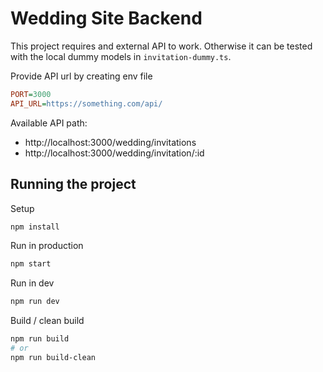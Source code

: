 # Wedding Site Backend

This project requires and external API to work. Otherwise it can be tested with the local dummy models in `invitation-dummy.ts`.

Provide API url by creating env file

```ini
PORT=3000
API_URL=https://something.com/api/
```

Available API path:

- http://localhost:3000/wedding/invitations
- http://localhost:3000/wedding/invitation/:id

## Running the project

Setup

```sh
npm install
```

Run in production

```sh
npm start
```

Run in dev

```sh
npm run dev
```

Build / clean build

```sh
npm run build
# or
npm run build-clean
```
